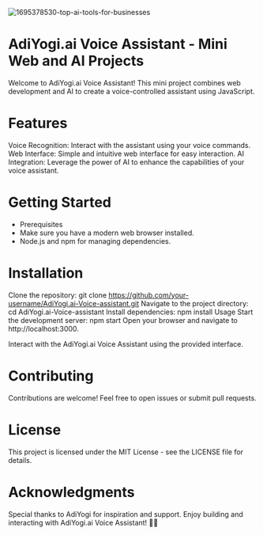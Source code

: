 ![1695378530-top-ai-tools-for-businesses](https://github.com/Champaranghar95/AdiYogi.ai-Voice-assistant/assets/143308596/05eda114-66b1-4888-b326-cb781d996704)
# AdiYogi.ai Voice Assistant - Mini Web and AI Projects
Welcome to AdiYogi.ai Voice Assistant! This mini project combines web development and AI to create a voice-controlled assistant using JavaScript.

# Features
Voice Recognition: Interact with the assistant using your voice commands.
Web Interface: Simple and intuitive web interface for easy interaction.
AI Integration: Leverage the power of AI to enhance the capabilities of your voice assistant.
# Getting Started
* Prerequisites
* Make sure you have a modern web browser installed.
* Node.js and npm for managing dependencies.
# Installation
Clone the repository:
   git clone https://github.com/your-username/AdiYogi.ai-Voice-assistant.git
Navigate to the project directory:
   cd AdiYogi.ai-Voice-assistant
Install dependencies:
   npm install
Usage
Start the development server:
   npm start
Open your browser and navigate to http://localhost:3000.

Interact with the AdiYogi.ai Voice Assistant using the provided interface.

# Contributing
Contributions are welcome! Feel free to open issues or submit pull requests.

# License
This project is licensed under the MIT License - see the LICENSE file for details.

# Acknowledgments
Special thanks to AdiYogi for inspiration and support.
Enjoy building and interacting with AdiYogi.ai Voice Assistant! 🚀✨













